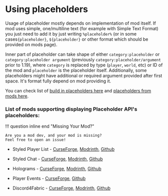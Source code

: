 # Using placeholders

Usage of placeholder mostly depends on implementation of mod itself. If mod uses simple, one/multiline text
(for example with Simple Text Format) you just need to add it by just writing `%placeholder%`
(or in some cases`{placeholder}`, `${placeholder}` or other format which should be provided on mods page).

Inner part of placeholder can take shape of either `category:placeholder` or `category:placeholder argument` (previously
`category:placeholder/argument` prior to 1.19), where `category` is replaced by type (`player`, `world`, etc) or ID of the mod and
`placeholder` is the placeholder itself.
Additionally, some placeholders might have additional or required argument provided after first space. It's format
fully depend on mod providing it.

You can check list of [build in placeholders here](/users/default-placeholders)
and [placeholders from mods here](/users/mod-placeholders).

### List of mods supporting displaying Placeholder API's placeholders:

!!! question inline end "Missing Your Mod?"

    Are you a mod dev, and your mod is missing?
    Feel free to open an issue!

- Styled Player List -
  [CurseForge](https://www.curseforge.com/minecraft/mc-mods/styled-player-list),
  [Modrinth](https://modrinth.com/mod/styledplayerlist),
  [Github](https://github.com/Patbox/StyledPlayerList)

- Styled Chat -
  [CurseForge](https://www.curseforge.com/minecraft/mc-mods/styled-chat),
  [Modrinth](https://modrinth.com/mod/styled-chat),
  [Github](https://github.com/Patbox/StyledChat)

- Holograms -
  [CurseForge](https://www.curseforge.com/minecraft/mc-mods/server-holograms),
  [Modrinth](https://modrinth.com/mod/holograms),
  [Github](https://github.com/Patbox/Holograms)

- Player Events -
  [CurseForge](https://www.curseforge.com/minecraft/mc-mods/player-events),
  [Github](https://github.com/ByMartrixx/player-events)

- Discord4Fabric -
  [CurseForge](https://www.curseforge.com/minecraft/mc-mods/discord4fabric),
  [Modrinth](https://modrinth.com/mod/discord4fabric),
  [Github](https://github.com/Reimnop/Discord4Fabric)

